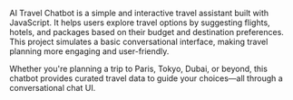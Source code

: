 AI Travel Chatbot is a simple and interactive travel assistant built with JavaScript. It helps users explore travel options by suggesting flights, hotels, and packages based on their budget and destination preferences. This project simulates a basic conversational interface, making travel planning more engaging and user-friendly.

Whether you're planning a trip to Paris, Tokyo, Dubai, or beyond, this chatbot provides curated travel data to guide your choices—all through a conversational chat UI.
